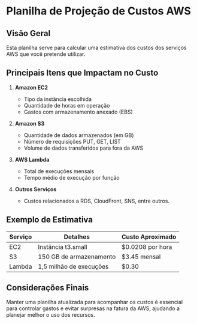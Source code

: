 # Planilha de Projeção de Custos AWS

## Visão Geral  
Esta planilha serve para calcular uma estimativa dos custos dos serviços AWS que você pretende utilizar.

## Principais Itens que Impactam no Custo

1. **Amazon EC2**  
   - Tipo da instância escolhida  
   - Quantidade de horas em operação  
   - Gastos com armazenamento anexado (EBS)

2. **Amazon S3**  
   - Quantidade de dados armazenados (em GB)  
   - Número de requisições PUT, GET, LIST  
   - Volume de dados transferidos para fora da AWS

3. **AWS Lambda**  
   - Total de execuções mensais  
   - Tempo médio de execução por função

4. **Outros Serviços**  
   - Custos relacionados a RDS, CloudFront, SNS, entre outros.

## Exemplo de Estimativa

| Serviço        | Detalhes                  | Custo Aproximado   |
|----------------|---------------------------|--------------------|
| EC2            | Instância t3.small        | $0.0208 por hora   |
| S3             | 150 GB de armazenamento   | $3.45 mensal       |
| Lambda         | 1,5 milhão de execuções   | $0.30              |

## Considerações Finais  
Manter uma planilha atualizada para acompanhar os custos é essencial para controlar gastos e evitar surpresas na fatura da AWS, ajudando a planejar melhor o uso dos recursos.

